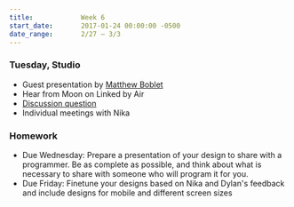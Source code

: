 ```yaml
---
title:            Week 6
start_date:       2017-01-24 00:00:00 -0500
date_range:       2/27 – 3/3
---
```


### Tuesday, Studio
- Guest presentation by [Matthew Boblet](http://matthewboblet.com/)
- Hear from Moon on Linked by Air
- [Discussion question](https://docs.google.com/document/d/1gP-305fOQL49XQv9EhghSQkHVfemaJIztLLBBTmpe_w/edit?usp=sharing)
- Individual meetings with Nika

### Homework

- Due Wednesday: Prepare a presentation of your design to share with a programmer. Be as complete as possible, and think about what is necessary to share with someone who will program it for you.
- Due Friday: Finetune your designs based on Nika and Dylan's feedback and include designs for mobile and different screen sizes

